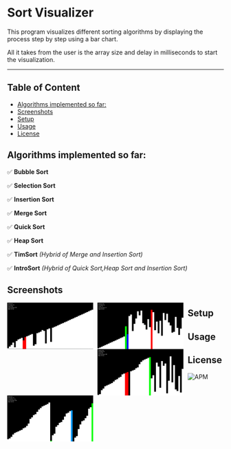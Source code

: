 # Sort Visualizer

This program visualizes different sorting algorithms by displaying the process step by step using a bar chart.

All it takes from the user is the array size and delay in milliseconds to start the visualization.  

---

## Table of Content

  - [Algorithms implemented so far:](#algorithms-implemented-so-far)
  - [Screenshots](#screenshots)
  - [Setup](#setup)
  - [Usage](#usage)
  - [License](#license)

## Algorithms implemented so far:

✅ **Bubble Sort**

✅ **Selection Sort**

✅ **Insertion Sort**

✅ **Merge Sort**

✅ **Quick Sort**

✅ **Heap Sort**

✅ **TimSort** _(Hybrid of Merge and       Insertion Sort)_

✅ **IntroSort** _(Hybrid of Quick Sort,Heap Sort and Insertion Sort)_

## Screenshots

<img src="screenshots/bubble-sort.png"
     alt="Bubble Sort"
     style="float: left; margin-right: 10px"
     width="200" /><img src="screenshots/selection-sort.png"
     alt="Selection Sort"
     style="float: left; margin-right: 10px"
     width="200" /><img src="screenshots/insertion-sort.png"
     alt="Insertion Sort"
     style="float: left; margin-right: 10px"
     width="200" /><img src="screenshots/merge-sort.png"
     alt="Merge Sort"
     style="float: left; margin-right: 10px"
     width="200" />

## Setup

## Usage

## License 
![APM](https://img.shields.io/apm/l/vim-mode?style=plastic)
